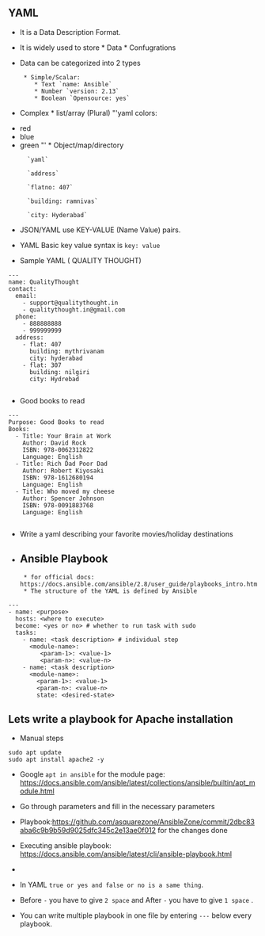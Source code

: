 ## YAML

* It is a Data Description Format.
* It is widely used to store 
       *  Data
       *  Confugrations
* Data can be categorized into 2 types  

       * Simple/Scalar: 
          * Text `name: Ansible`
          * Number `version: 2.13`
          * Boolean `Opensource: yes`    
          
* Complex 
       * list/array (Plural) 
         "'yaml
         colors:</li>
         <li>red</li>
         <li>blue</li>
         <li>green
         "'
       * Object/map/directory
        
        `yaml`

        `address`

        `flatno: 407`

        `building: ramnivas`

        `city: Hyderabad`

* JSON/YAML use KEY-VALUE (Name Value) pairs.
* YAML Basic key value syntax is `key: value`
* Sample YAML ( QUALITY THOUGHT)
```
---
name: QualityThought
contact:
  email:
    - support@qualitythought.in
    - qualitythought.in@gmail.com
  phone:
    - 888888888
    - 999999999
  address:
    - flat: 407 
      building: mythrivanam
      city: hyderabad
    - flat: 307
      building: nilgiri
      city: Hydrebad
  
```

* Good books to read
```
---
Purpose: Good Books to read
Books: 
  - Title: Your Brain at Work 
    Author: David Rock
    ISBN: 978-0062312822
    Language: English
  - Title: Rich Dad Poor Dad
    Author: Robert Kiyosaki
    ISBN: 978-1612680194
    Language: English
  - Title: Who moved my cheese
    Author: Spencer Johnson
    ISBN: 978-0091883768
    Language: English
    
```

* Write a yaml describing your favorite movies/holiday destinations
* ## Ansible Playbook
       * for official docs: https://docs.ansible.com/ansible/2.8/user_guide/playbooks_intro.html
       * The structure of the YAML is defined by Ansible
  
```
---
- name: <purpose>
  hosts: <where to execute>
  become: <yes or no> # whether to run task with sudo 
  tasks: 
    - name: <task description> # individual step
      <module-name>: 
         <param-1>: <value-1>
         <param-n>: <value-n>
    - name: <task description>
      <module-name>: 
        <param-1>: <value-1>
        <param-n>: <value-n>
        state: <desired-state> 
```
## Lets write a playbook for Apache installation

* Manual steps
```
sudo apt update
sudo apt install apache2 -y

```

* Google `apt in ansible` for the module page: https://docs.ansible.com/ansible/latest/collections/ansible/builtin/apt_module.html
* Go through parameters and fill in the necessary parameters
* Playbook:https://github.com/asquarezone/AnsibleZone/commit/2dbc83aba6c9b9b59d9025dfc345c2e13ae0f012  for the changes done
* Executing ansible playbook: https://docs.ansible.com/ansible/latest/cli/ansible-playbook.html
* 



* In YAML `true or yes and false or no is a same thing`.
* Before `-` you have to give `2 space` and After `-` you have to give `1 space` .
* You can write multiple playbook in one file by entering `---` below every playbook. 